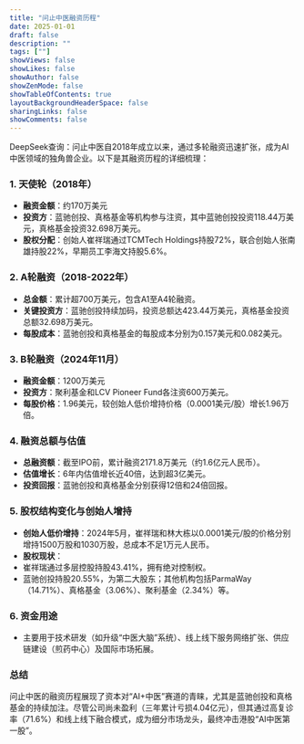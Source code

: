 ```yaml
---
title: "问止中医融资历程"
date: 2025-01-01
draft: false
description: ""
tags: [""]
showViews: false
showLikes: false
showAuthor: false
showZenMode: false
showTableOfContents: true
layoutBackgroundHeaderSpace: false
sharingLinks: false
showComments: false
---
```


DeepSeek查询：问止中医自2018年成立以来，通过多轮融资迅速扩张，成为AI中医领域的独角兽企业。以下是其融资历程的详细梳理：

### 1. **天使轮（2018年）**
- **融资金额**：约170万美元 
- **投资方**：蓝驰创投、真格基金等机构参与注资，其中蓝驰创投投资118.44万美元，真格基金投资32.698万美元。
- **股权分配**：创始人崔祥瑞通过TCMTech Holdings持股72%，联合创始人张南雄持股22%，早期员工李海文持股5.6%。

### 2. **A轮融资（2018-2022年）**
- **总金额**：累计超700万美元，包含A1至A4轮融资。
- **关键投资方**：蓝驰创投持续加码，投资总额达423.44万美元，真格基金投资总额32.698万美元。
- **每股成本**：蓝驰创投和真格基金的每股成本分别为0.157美元和0.082美元。

### 3. **B轮融资（2024年11月）**
- **融资金额**：1200万美元 
- **投资方**：聚利基金和LCV Pioneer Fund各注资600万美元。
- **每股价格**：1.96美元，较创始人低价增持价格（0.0001美元/股）增长1.96万倍。

### 4. **融资总额与估值**
- **总融资额**：截至IPO前，累计融资2171.8万美元（约1.6亿元人民币）。
- **估值增长**：6年内估值增长近40倍，达到超3亿美元。
- **投资回报**：蓝驰创投和真格基金分别获得12倍和24倍回报。

### 5. **股权结构变化与创始人增持**
- **创始人低价增持**：2024年5月，崔祥瑞和林大栋以0.0001美元/股的价格分别增持1500万股和1030万股，总成本不足1万元人民币。
- **股权现状**： 
- 崔祥瑞通过多层控股持股43.41%，拥有绝对控制权。 
- 蓝驰创投持股20.55%，为第二大股东；其他机构包括ParmaWay（14.71%）、真格基金（3.06%）、聚利基金（2.34%）等。

### 6. **资金用途**
- 主要用于技术研发（如升级“中医大脑”系统）、线上线下服务网络扩张、供应链建设（煎药中心）及国际市场拓展。

### 总结
问止中医的融资历程展现了资本对“AI+中医”赛道的青睐，尤其是蓝驰创投和真格基金的持续加注。尽管公司尚未盈利（三年累计亏损4.04亿元），但其通过高复诊率（71.6%）和线上线下融合模式，成为细分市场龙头，最终冲击港股“AI中医第一股”。